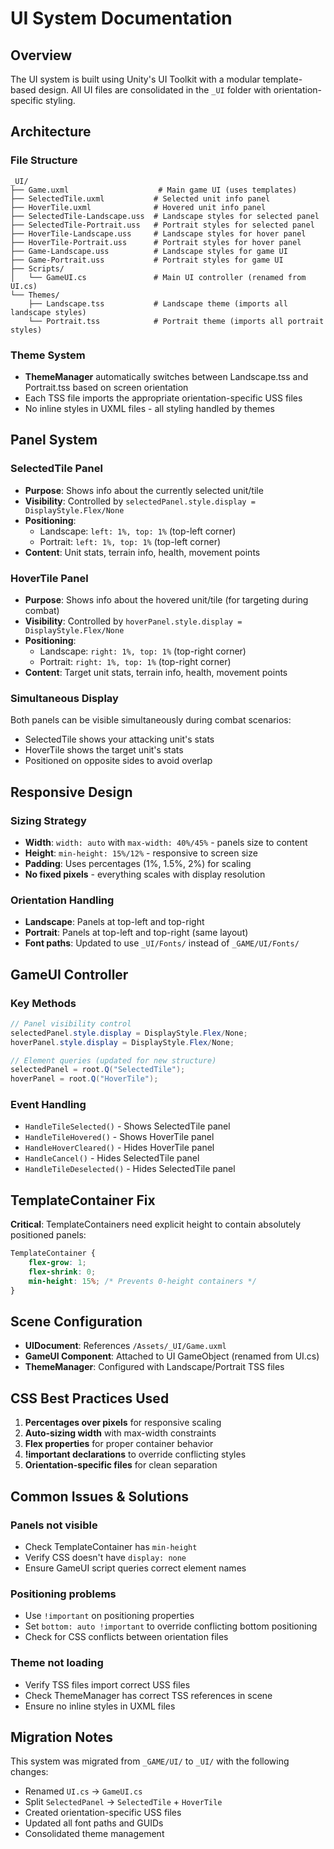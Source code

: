 


# UI System Documentation

## Overview
The UI system is built using Unity's UI Toolkit with a modular template-based design. All UI files are consolidated in the `_UI` folder with orientation-specific styling.

## Architecture

### File Structure
```
_UI/
├── Game.uxml                    # Main game UI (uses templates)
├── SelectedTile.uxml           # Selected unit info panel
├── HoverTile.uxml              # Hovered unit info panel
├── SelectedTile-Landscape.uss  # Landscape styles for selected panel
├── SelectedTile-Portrait.uss   # Portrait styles for selected panel
├── HoverTile-Landscape.uss     # Landscape styles for hover panel
├── HoverTile-Portrait.uss      # Portrait styles for hover panel
├── Game-Landscape.uss          # Landscape styles for game UI
├── Game-Portrait.uss           # Portrait styles for game UI
├── Scripts/
│   └── GameUI.cs               # Main UI controller (renamed from UI.cs)
└── Themes/
    ├── Landscape.tss           # Landscape theme (imports all landscape styles)
    └── Portrait.tss            # Portrait theme (imports all portrait styles)
```

### Theme System
- **ThemeManager** automatically switches between Landscape.tss and Portrait.tss based on screen orientation
- Each TSS file imports the appropriate orientation-specific USS files
- No inline styles in UXML files - all styling handled by themes

## Panel System

### SelectedTile Panel
- **Purpose**: Shows info about the currently selected unit/tile
- **Visibility**: Controlled by `selectedPanel.style.display = DisplayStyle.Flex/None`
- **Positioning**: 
  - Landscape: `left: 1%, top: 1%` (top-left corner)
  - Portrait: `left: 1%, top: 1%` (top-left corner)
- **Content**: Unit stats, terrain info, health, movement points

### HoverTile Panel  
- **Purpose**: Shows info about the hovered unit/tile (for targeting during combat)
- **Visibility**: Controlled by `hoverPanel.style.display = DisplayStyle.Flex/None`
- **Positioning**:
  - Landscape: `right: 1%, top: 1%` (top-right corner)
  - Portrait: `right: 1%, top: 1%` (top-right corner)
- **Content**: Target unit stats, terrain info, health, movement points

### Simultaneous Display
Both panels can be visible simultaneously during combat scenarios:
- SelectedTile shows your attacking unit's stats
- HoverTile shows the target unit's stats
- Positioned on opposite sides to avoid overlap

## Responsive Design

### Sizing Strategy
- **Width**: `width: auto` with `max-width: 40%/45%` - panels size to content
- **Height**: `min-height: 15%/12%` - responsive to screen size
- **Padding**: Uses percentages (1%, 1.5%, 2%) for scaling
- **No fixed pixels** - everything scales with display resolution

### Orientation Handling
- **Landscape**: Panels at top-left and top-right
- **Portrait**: Panels at top-left and top-right (same layout)
- **Font paths**: Updated to use `_UI/Fonts/` instead of `_GAME/UI/Fonts/`

## GameUI Controller

### Key Methods
```csharp
// Panel visibility control
selectedPanel.style.display = DisplayStyle.Flex/None;
hoverPanel.style.display = DisplayStyle.Flex/None;

// Element queries (updated for new structure)
selectedPanel = root.Q("SelectedTile");
hoverPanel = root.Q("HoverTile");
```

### Event Handling
- `HandleTileSelected()` - Shows SelectedTile panel
- `HandleTileHovered()` - Shows HoverTile panel  
- `HandleHoverCleared()` - Hides HoverTile panel
- `HandleCancel()` - Hides SelectedTile panel
- `HandleTileDeselected()` - Hides SelectedTile panel

## TemplateContainer Fix
**Critical**: TemplateContainers need explicit height to contain absolutely positioned panels:
```css
TemplateContainer {
    flex-grow: 1;
    flex-shrink: 0;
    min-height: 15%; /* Prevents 0-height containers */
}
```

## Scene Configuration
- **UIDocument**: References `/Assets/_UI/Game.uxml`
- **GameUI Component**: Attached to UI GameObject (renamed from UI.cs)
- **ThemeManager**: Configured with Landscape/Portrait TSS files

## CSS Best Practices Used
1. **Percentages over pixels** for responsive scaling
2. **Auto-sizing width** with max-width constraints
3. **Flex properties** for proper container behavior
4. **!important declarations** to override conflicting styles
5. **Orientation-specific files** for clean separation

## Common Issues & Solutions

### Panels not visible
- Check TemplateContainer has `min-height`
- Verify CSS doesn't have `display: none`
- Ensure GameUI script queries correct element names

### Positioning problems  
- Use `!important` on positioning properties
- Set `bottom: auto !important` to override conflicting bottom positioning
- Check for CSS conflicts between orientation files

### Theme not loading
- Verify TSS files import correct USS files
- Check ThemeManager has correct TSS references in scene
- Ensure no inline styles in UXML files

## Migration Notes
This system was migrated from `_GAME/UI/` to `_UI/` with the following changes:
- Renamed `UI.cs` → `GameUI.cs`
- Split `SelectedPanel` → `SelectedTile` + `HoverTile` 
- Created orientation-specific USS files
- Updated all font paths and GUIDs
- Consolidated theme management